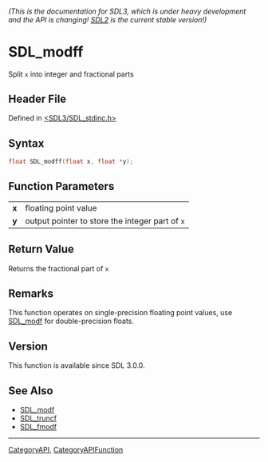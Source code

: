 ###### (This is the documentation for SDL3, which is under heavy development and the API is changing! [SDL2](https://wiki.libsdl.org/SDL2/) is the current stable version!)
# SDL_modff

Split `x` into integer and fractional parts

## Header File

Defined in [<SDL3/SDL_stdinc.h>](https://github.com/libsdl-org/SDL/blob/main/include/SDL3/SDL_stdinc.h)

## Syntax

```c
float SDL_modff(float x, float *y);

```

## Function Parameters

|           |                                                 |
| --------- | ----------------------------------------------- |
| **x**     | floating point value                            |
| **y**     | output pointer to store the integer part of `x` |

## Return Value

Returns the fractional part of `x`

## Remarks

This function operates on single-precision floating point values, use
[SDL_modf](SDL_modf) for double-precision floats.

## Version

This function is available since SDL 3.0.0.

## See Also

- [SDL_modf](SDL_modf)
- [SDL_truncf](SDL_truncf)
- [SDL_fmodf](SDL_fmodf)

----
[CategoryAPI](CategoryAPI), [CategoryAPIFunction](CategoryAPIFunction)

